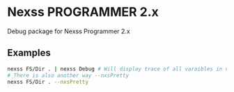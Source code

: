 # Nexss PROGRAMMER 2.x

Debug package for Nexss Programmer 2.x

## Examples

```sh
nexss FS/Dir . | nexss Debug # Will display trace of all varaibles in nice way
# There is also another way --nxsPretty
nexss FS/Dir . --nxsPretty
```
